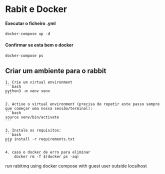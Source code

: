 # Rabit e Docker 

#### Executar o ficheiro .yml
    docker-compose up -d

#### Confirmar se esta bem o docker
    docker-compose ps




## Criar um ambiente para o rabbit
    1. Crie um virtual environment
    ```bash
    python3 -m venv venv
    ```

    2. Active o virtual environment (precisa de repetir este passo sempre que começar uma nossa sessão/terminal):
    ```bash
    source venv/bin/activate
    ```

    3. Instale os requisitos:
    ```bash
    pip install -r requirements.txt
    ```

    4. caso o docker de erro para eliminar 
        docker rm -f $(docker ps -aq)

run rabitmq using docker compose with guest user outside localhost